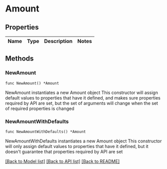 # Amount

## Properties

Name | Type | Description | Notes
------------ | ------------- | ------------- | -------------

## Methods

### NewAmount

`func NewAmount() *Amount`

NewAmount instantiates a new Amount object
This constructor will assign default values to properties that have it defined,
and makes sure properties required by API are set, but the set of arguments
will change when the set of required properties is changed

### NewAmountWithDefaults

`func NewAmountWithDefaults() *Amount`

NewAmountWithDefaults instantiates a new Amount object
This constructor will only assign default values to properties that have it defined,
but it doesn't guarantee that properties required by API are set


[[Back to Model list]](../README.md#documentation-for-models) [[Back to API list]](../README.md#documentation-for-api-endpoints) [[Back to README]](../README.md)


